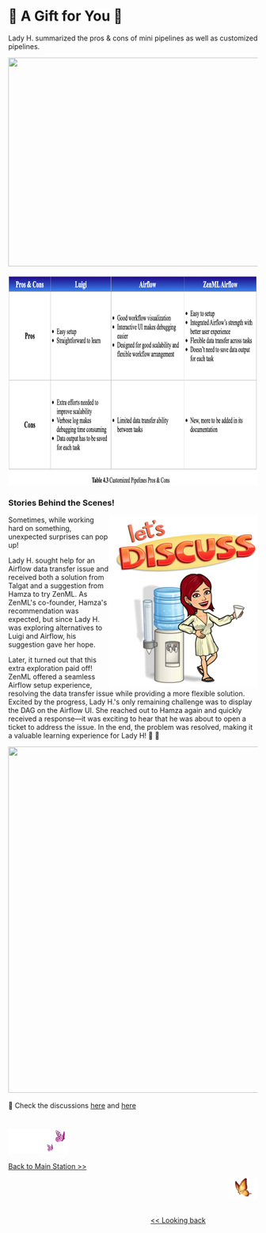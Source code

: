 # 💝 A Gift for You 💝

Lady H. summarized the pros & cons of mini pipelines as well as customized pipelines.

<p align="center">
<img src="https://github.com/lady-h-world/My_Garden/blob/main/images/Garden_Market_images/mini_pipeline/tb4.2.png" width="730" height="422" />
</p>

<p align="center">
<img src="https://github.com/lady-h-world/My_Garden/blob/main/images/Garden_Market_images/customized_pipeline/tb4.3_v2.png" width="892" height="425" />
</p>


### Stories Behind the Scenes!

<p>
<img align="right" src="https://github.com/lady-h-world/My_Garden/blob/main/images/lady_heart_manga/discuss.png" width="301" height="346" /></p>

Sometimes, while working hard on something, unexpected surprises can pop up!

Lady H. sought help for an Airflow data transfer issue and received both a solution from Talgat and a suggestion from Hamza to try ZenML. As ZenML's co-founder, Hamza's recommendation was expected, but since Lady H. was exploring alternatives to Luigi and Airflow, his suggestion gave her hope.

Later, it turned out that this extra exploration paid off! ZenML offered a seamless Airflow setup experience, resolving the data transfer issue while providing a more flexible solution. Excited by the progress, Lady H.'s only remaining challenge was to display the DAG on the Airflow UI. She reached out to Hamza again and quickly received a response—it was exciting to hear that he was about to open a ticket to address the issue. In the end, the problem was resolved, making it a valuable learning experience for Lady H! 🎉 💖

<p align="left">
<img src="https://github.com/lady-h-world/My_Garden/blob/main/images/Garden_Market_images/great_discussion.png" width="1000" height="700" />
</p>

🌻 Check the discussions [here][3] and [here][4]


#
<p align="left">
<img src="https://github.com/lady-h-world/My_Garden/blob/main/images/follow_us.png" width="120" height="50" />
</p>

[Back to Main Station >>][1]

<p align="right">
<img src="https://github.com/lady-h-world/My_Garden/blob/main/images/going_back.png" width="60" height="44" />
</p>

&nbsp;&nbsp;&nbsp;&nbsp;&nbsp;&nbsp;&nbsp;&nbsp;&nbsp;&nbsp;&nbsp;&nbsp;&nbsp;&nbsp;&nbsp;&nbsp;&nbsp;&nbsp;&nbsp;&nbsp;&nbsp;&nbsp;&nbsp;&nbsp;&nbsp;&nbsp;&nbsp;&nbsp;&nbsp;&nbsp;&nbsp;&nbsp;&nbsp;&nbsp;&nbsp;&nbsp;&nbsp;&nbsp;&nbsp;&nbsp;&nbsp;&nbsp;&nbsp;&nbsp;&nbsp;&nbsp;&nbsp;&nbsp;&nbsp;&nbsp;&nbsp;&nbsp;&nbsp;&nbsp;&nbsp;&nbsp;&nbsp;&nbsp;&nbsp;&nbsp;&nbsp;&nbsp;&nbsp;&nbsp;&nbsp;&nbsp;&nbsp;&nbsp;&nbsp;&nbsp;&nbsp;&nbsp;&nbsp;&nbsp;&nbsp;&nbsp;&nbsp;&nbsp;&nbsp;&nbsp;&nbsp;&nbsp;&nbsp;&nbsp;&nbsp;&nbsp;&nbsp;&nbsp;&nbsp;&nbsp;&nbsp;&nbsp;&nbsp;&nbsp;&nbsp;&nbsp;&nbsp;&nbsp;&nbsp;&nbsp;&nbsp;&nbsp;&nbsp;&nbsp;&nbsp;&nbsp;&nbsp;&nbsp;&nbsp;&nbsp;&nbsp;&nbsp;&nbsp;&nbsp;&nbsp;&nbsp;&nbsp;&nbsp;&nbsp;&nbsp;&nbsp;&nbsp;&nbsp;&nbsp;&nbsp;&nbsp;&nbsp;&nbsp;&nbsp;&nbsp;&nbsp;&nbsp;&nbsp;&nbsp;&nbsp;&nbsp;&nbsp;&nbsp;&nbsp;&nbsp;&nbsp;&nbsp;&nbsp;&nbsp;&nbsp;&nbsp;&nbsp;&nbsp;&nbsp;&nbsp;&nbsp;&nbsp;&nbsp;&nbsp;&nbsp;&nbsp;&nbsp;&nbsp;&nbsp;&nbsp;&nbsp;&nbsp;&nbsp;&nbsp;&nbsp;&nbsp;&nbsp;&nbsp;&nbsp;&nbsp;&nbsp;&nbsp;&nbsp;&nbsp;&nbsp;&nbsp;&nbsp;&nbsp;&nbsp;&nbsp;&nbsp;&nbsp;&nbsp;&nbsp;&nbsp;&nbsp;&nbsp;&nbsp;&nbsp;&nbsp;&nbsp;&nbsp;&nbsp;&nbsp;&nbsp;&nbsp;&nbsp;&nbsp;&nbsp;&nbsp; [<< Looking back][2]
 
[1]:https://github.com/lady-h-world/My_Garden/blob/main/reading_pages/tour_guide.md#main-station-
[2]:https://github.com/lady-h-world/My_Garden/blob/main/reading_pages/Garden_Market/customized_pipeline6.md
[3]:https://stackoverflow.com/questions/69868258/how-to-pass-pandas-dataframe-to-airflow-tasks
[4]:https://stackoverflow.com/questions/69959750/zenml-dag-didnt-show-up-in-airflow-ui
